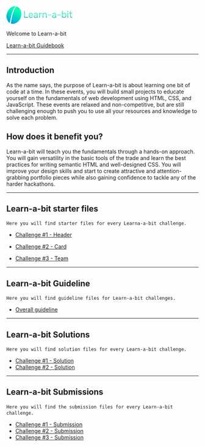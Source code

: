 <img src="./Challenges/Challenge01/images/learnabit-logo.png" />

Welcome to Learn-a-bit

[Learn-a-bit Guidebook](https://sites.google.com/mintbean.io/mintbean-learn-a-bit-guide/about-learn-a-bit)

---

## Introduction

As the name says, the purpose of Learn-a-bit is about learning one bit of code at a time.
In these events, you will build small projects to educate yourself on the fundamentals of web development using HTML, CSS, and JavaScript.
These events are relaxed and non-competitive, but are still challenging enough to push you to use all your resources and knowledge to solve each problem.

## How does it benefit you?

Learn-a-bit will teach you the fundamentals through a hands-on approach. You will gain versatility in the basic tools of the trade and learn the best practices for writing semantic HTML and well-designed CSS. You will improve your design skills and start to create attractive and attention-grabbing portfolio pieces while also gaining confidence to tackle any of the harder hackathons.

---

## Learn-a-bit starter files

    Here you will find starter files for every Learna-a-bit challenge.

- [Challenge #1 - Header](./Challenges/Challenge01)

- [Challenge #2 - Card](./Challenges/Challenge02)

- [Challenge #3 - Team](./Challenges/Challenge03)

---

## Learn-a-bit Guideline

    Here you will find guideline files for Learn-a-bit challenges.

- [Overall guideline](./Guideline/overall-guideline.md)

---

## Learn-a-bit Solutions

    Here you will find solution files for every Learn-a-bit challenge.

- [Challenge #1 - Solution](./Solutions/Challenge01/)
- [Challenge #2 - Solution](./Solutions/Challenge02/)

---

## Learn-a-bit Submissions

    Here you will find the submission files for every Learn-a-bit challenge.

- [Challenge #1 - Submission](./Challenges/Challenge01/header-final/)
- [Challenge #2 - Submission](./Challenges/Challenge02/)
- [Challenge #3 - Submission](./Challenges/Challenge03/)

